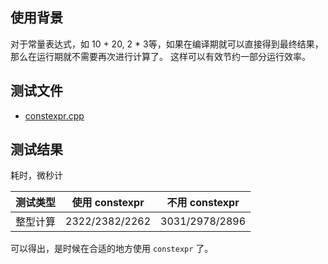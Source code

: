 
## 使用背景

对于常量表达式，如 10 + 20, 2 \* 3等，如果在编译期就可以直接得到最终结果，那么在运行期就不需要再次进行计算了。
这样可以有效节约一部分运行效率。

## 测试文件

- [constexpr.cpp](constexpr.cpp)


## 测试结果

耗时，微秒计

|  测试类型  | 使用 constexpr | 不用 constexpr |
|:----------:|:--------------:|:--------------:|
|  整型计算  | 2322/2382/2262 | 3031/2978/2896 |
    
可以得出，是时候在合适的地方使用 `constexpr` 了。
